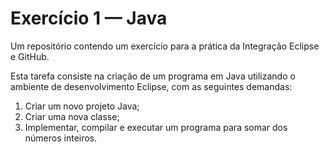 # Exercício 1 — Java

Um repositório contendo um exercício para a prática da Integração Eclipse e GitHub.

Esta tarefa consiste na criação de um programa em Java utilizando o ambiente de desenvolvimento Eclipse, com as seguintes demandas:

1. Criar um novo projeto Java;
2. Criar uma nova classe;
3. Implementar, compilar e executar um programa para somar dos números inteiros.
